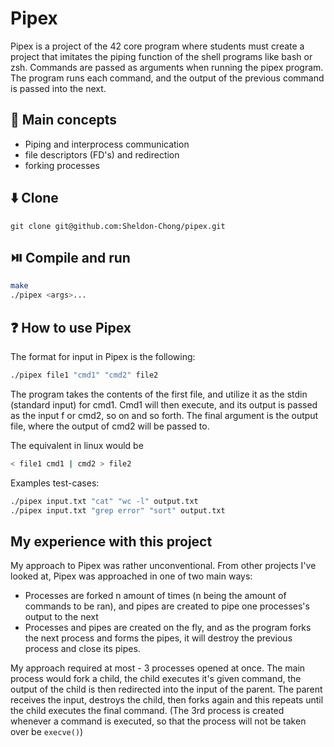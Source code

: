 # Pipex
Pipex is a project of the 42 core program where students must create a project that imitates the piping function of the shell programs like bash or zsh. Commands are passed as arguments when running the pipex program. The program runs each command, and the output of the previous command is passed into the next.

## 📖 Main concepts
- Piping and interprocess communication
- file descriptors (FD's) and redirection
- forking processes 

## ⬇️ Clone
```
git clone git@github.com:Sheldon-Chong/pipex.git
```

## ⏯️ Compile and run

```zsh
make
./pipex <args>...
```

## ❓ How to use Pipex

The format for input in Pipex is the following:
```zsh
./pipex file1 "cmd1" "cmd2" file2
```
The program takes the contents of the first file, and utilize it as the stdin (standard input) for cmd1. Cmd1 will then execute, and its output is passed as the input f or cmd2, so on and so forth. The final argument is the output file, where the output of cmd2 will be passed to.

The equivalent in linux would be
```zsh
< file1 cmd1 | cmd2 > file2
```

Examples test-cases:
```zsh
./pipex input.txt "cat" "wc -l" output.txt
./pipex input.txt "grep error" "sort" output.txt
```

## My experience with this project
My approach to Pipex was rather unconventional. From other projects I've looked at, Pipex was approached in one of two main ways: 
- Processes are forked n amount of times (n being the amount of commands to be ran), and pipes are created to pipe one processes's output to the next
- Processes and pipes are created on the fly, and as the program forks the next process and forms the pipes, it will destroy the previous process and close its pipes.

My approach required at most - 3 processes opened at once. The main process would fork a child, the child executes it's given command, the output of the child is then redirected into the input of the parent. The parent receives the input, destroys the child, then forks again and this repeats until the child executes the final command. (The 3rd process is created whenever a command is executed, so that the process will not be taken over be `execve()`)
